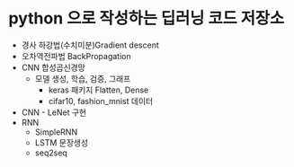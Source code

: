 # python 으로 작성하는 딥러닝 코드 저장소

- 경사 하강법(수치미분)Gradient descent
- 오차역전파법 BackPropagation
- CNN 합성곱신경망
  - 모델 생성, 학습, 검증, 그래프
    - keras 패키지 Flatten, Dense
    - cifar10, fashion_mnist 데이터   
- CNN - LeNet 구현
- RNN 
  - SimpleRNN
  - LSTM 문장생성
  - seq2seq

